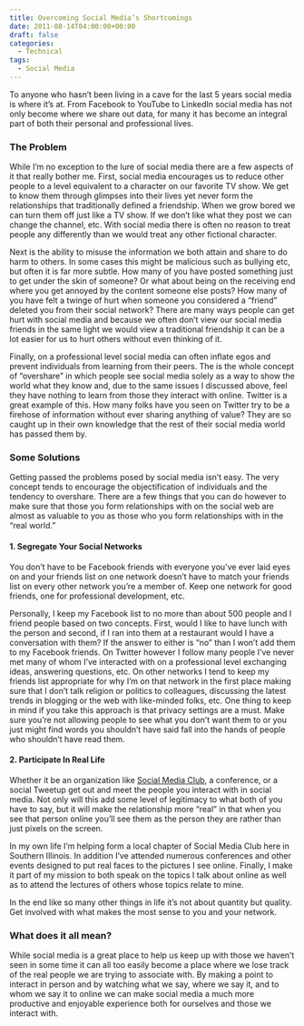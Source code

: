 ```yaml
---
title: Overcoming Social Media’s Shortcomings
date: 2011-08-14T04:00:00+00:00
draft: false
categories:
  - Technical
tags:
  - Social Media
---
```


To anyone who hasn’t been living in a cave for the last 5 years social media is where it’s at. From Facebook to YouTube to LinkedIn social media has not only become where we share out data, for many it has become an integral part of both their personal and professional lives.

### The Problem

While I’m no exception to the lure of social media there are a few aspects of it that really bother me. First, social media encourages us to reduce other people to a level equivalent to a character on our favorite TV show. We get to know them through glimpses into their lives yet never form the relationships that traditionally defined a friendship. When we grow bored we can turn them off just like a TV show. If we don’t like what they post we can change the channel, etc. With social media there is often no reason to treat people any differently than we would treat any other fictional character.

Next is the ability to misuse the information we both attain and share to do harm to others. In some cases this might be malicious such as bullying etc, but often it is far more subtle. How many of you have posted something just to get under the skin of someone? Or what about being on the receiving end where you get annoyed by the content someone else posts? How many of you have felt a twinge of hurt when someone you considered a “friend” deleted you from their social network? There are many ways people can get hurt with social media and because we often don’t view our social media friends in the same light we would view a traditional friendship it can be a lot easier for us to hurt others without even thinking of it.

Finally, on a professional level social media can often inflate egos and prevent individuals from learning from their peers. The is the whole concept of “overshare” in which people see social media solely as a way to show the world what they know and, due to the same issues I discussed above, feel they have nothing to learn from those they interact with online. Twitter is a great example of this. How many folks have you seen on Twitter try to be a firehose of information without ever sharing anything of value? They are so caught up in their own knowledge that the rest of their social media world has passed them by.

### Some Solutions

Getting passed the problems posed by social media isn’t easy. The very concept tends to encourage the objectification of individuals and the tendency to overshare. There are a few things that you can do however to make sure that those you form relationships with on the social web are almost as valuable to you as those who you form relationships with in the “real world.”

#### 1. Segregate Your Social Networks

You don’t have to be Facebook friends with everyone you’ve ever laid eyes on and your friends list on one network doesn’t have to match your friends list on every other network you’re a member of. Keep one network for good friends, one for professional development, etc.

Personally, I keep my Facebook list to no more than about 500 people and I friend people based on two concepts. First, would I like to have lunch with the person and second, if I ran into them at a restaurant would I have a conversation with them? If the answer to either is “no” than I won’t add them to my Facebook friends. On Twitter however I follow many people I’ve never met many of whom I’ve interacted with on a professional level exchanging ideas, answering questions, etc. On other networks I tend to keep my friends list appropriate for why I’m on that network in the first place making sure that I don’t talk religion or politics to colleagues, discussing the latest trends in blogging or the web with like-minded folks, etc. One thing to keep in mind if you take this approach is that privacy settings are a must. Make sure you’re not allowing people to see what you don’t want them to or you just might find words you shouldn’t have said fall into the hands of people who shouldn’t have read them.

#### 2. Participate In Real Life

Whether it be an organization like [Social Media Club](http://socialmediaclub.org/), a conference, or a social Tweetup get out and meet the people you interact with in social media. Not only will this add some level of legitimacy to what both of you have to say, but it will make the relationship more “real” in that when you see that person online you’ll see them as the person they are rather than just pixels on the screen.

In my own life I’m helping form a local chapter of Social Media Club here in Southern Illinois. In addition I’ve attended numerous conferences and other events designed to put real faces to the pictures I see online. Finally, I make it part of my mission to both speak on the topics I talk about online as well as to attend the lectures of others whose topics relate to mine.

In the end like so many other things in life it’s not about quantity but quality. Get involved with what makes the most sense to you and your network.

### What does it all mean?

While social media is a great place to help us keep up with those we haven’t seen in some time it can all too easily become a place where we lose track of the real people we are trying to associate with. By making a point to interact in person and by watching what we say, where we say it, and to whom we say it to online we can make social media a much more productive and enjoyable experience both for ourselves and those we interact with.